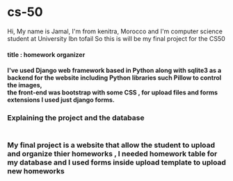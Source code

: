 # cs-50
Hi,
My name is Jamal, I'm from kenitra, Morocco and I'm computer science student at University Ibn tofail
So this is will be my final project for the CS50 <br>
<h4>title : homework organizer<h4>
I've used Django web framework based in Python along with sqlite3 as a backend for the website including Python libraries such Pillow to control the images,<br>
the front-end was bootstrap with some CSS , for upload files and forms extensions I used just django forms.<br>
<h3>Explaining the project and the database<h3><br>
My final project is a website that allow the student to upload and organize thier homeworks ,
I needed homework table for my database and I used forms inside upload template to upload new homeworks <br>

